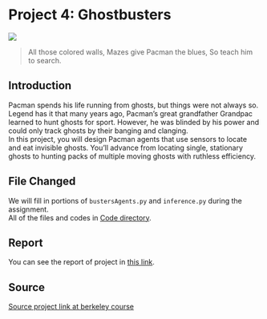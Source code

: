 # Project 4: Ghostbusters

![](https://inst.eecs.berkeley.edu/~cs188/sp20/assets/images/busters.png)<br>
> All those colored walls, Mazes give Pacman the blues, So teach him to search.

## Introduction
<p>Pacman spends his life running from ghosts, but things were not always so. Legend has it that many years ago, Pacman’s great grandfather Grandpac learned to hunt ghosts for sport. However, he was blinded by his power and could only track ghosts by their banging and clanging.
<br>
In this project, you will design Pacman agents that use sensors to locate and eat invisible ghosts. You’ll advance from locating single, stationary ghosts to hunting packs of multiple moving ghosts with ruthless efficiency. <br>
</p>

## File Changed
We will fill in portions of ``bustersAgents.py`` and ``inference.py`` during the assignment. <br>
All of the files and codes in [Code directory](https://github.com/hajrezvan/Pacman-project/tree/master/P4/Code).

## Report
You can see the report of project in [this link](https://github.com/hajrezvan/Pacman-project/blob/master/P4/Report/AI-P4.pdf).

## Source
[Source project link at berkeley course](https://inst.eecs.berkeley.edu/~cs188/su21/project4/)
